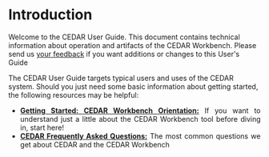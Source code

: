 # Introduction

Welcome to the CEDAR User Guide. 
This document contains technical information about operation and artifacts of the CEDAR Workbench.
Please send us <a href="mailto:cedar-support@metadatacenter.org">your feedback</a> if you want additions or changes to this User's Guide

The CEDAR User Guide targets typical users and uses of the CEDAR system. Should you just need some basic information about getting started, the following resources may be helpful:
<ul align="justify">
  <li><a href="cedar-orientation"><b>Getting Started: CEDAR Workbench Orientation:</b></a> If you want to understand just a little about the CEDAR Workbench tool before diving in, start here!</li>
  <li><a href="faq"><b>CEDAR Frequently Asked Questions:</b></a> The most common questions we get about CEDAR and the CEDAR Workbench</li>
</ul>
